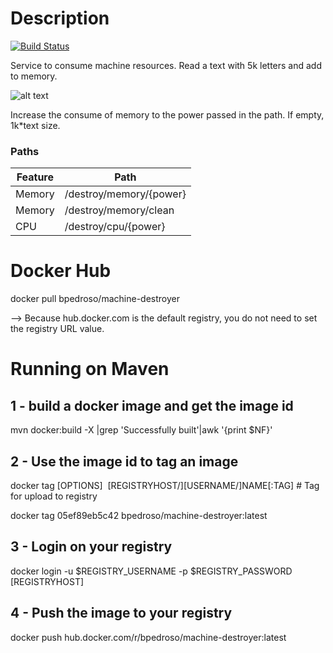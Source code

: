 # Description
 [![Build Status](https://travis-ci.org/bpedroso/machine-destroyer.svg?branch=master)](https://travis-ci.org/bpedroso/machine-destroyer)

Service to consume machine resources. Read a text with 5k letters and add to memory.

![alt text](dickvigarista-stamp.png)


Increase the consume of memory to the power passed in the path. If empty,  1k*text size.

### Paths
| Feature  | Path                     |
| -------- | ------------------------ |
| Memory   | /destroy/memory/{power}  |
| Memory   | /destroy/memory/clean    |
| CPU      | /destroy/cpu/{power}     |


# Docker Hub
docker pull bpedroso/machine-destroyer

--> Because hub.docker.com is the default registry, you do not need to set the registry URL value.

# Running on Maven

## 1 - build a docker image and get the image id

mvn docker:build -X |grep 'Successfully built'|awk '{print $NF}'


## 2 - Use the image id to tag an image

docker tag \[OPTIONS\] <IMAGE> \[REGISTRYHOST/\]\[USERNAME/\]NAME\[:TAG\]  # Tag <image> for upload to registry

docker tag 05ef89eb5c42 bpedroso/machine-destroyer:latest


## 3 - Login on your registry

docker login -u $REGISTRY_USERNAME -p $REGISTRY_PASSWORD \[REGISTRYHOST\]


## 4 - Push the image to your registry

docker push hub.docker.com/r/bpedroso/machine-destroyer:latest
